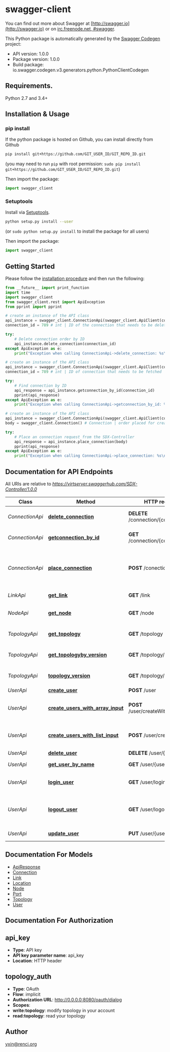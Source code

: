# swagger-client
You can find out more about Swagger at [http://swagger.io](http://swagger.io) or on [irc.freenode.net, #swagger](http://swagger.io/irc/). 

This Python package is automatically generated by the [Swagger Codegen](https://github.com/swagger-api/swagger-codegen) project:

- API version: 1.0.0
- Package version: 1.0.0
- Build package: io.swagger.codegen.v3.generators.python.PythonClientCodegen

## Requirements.

Python 2.7 and 3.4+

## Installation & Usage
### pip install

If the python package is hosted on Github, you can install directly from Github

```sh
pip install git+https://github.com/GIT_USER_ID/GIT_REPO_ID.git
```
(you may need to run `pip` with root permission: `sudo pip install git+https://github.com/GIT_USER_ID/GIT_REPO_ID.git`)

Then import the package:
```python
import swagger_client 
```

### Setuptools

Install via [Setuptools](http://pypi.python.org/pypi/setuptools).

```sh
python setup.py install --user
```
(or `sudo python setup.py install` to install the package for all users)

Then import the package:
```python
import swagger_client
```

## Getting Started

Please follow the [installation procedure](#installation--usage) and then run the following:

```python
from __future__ import print_function
import time
import swagger_client
from swagger_client.rest import ApiException
from pprint import pprint

# create an instance of the API class
api_instance = swagger_client.ConnectionApi(swagger_client.ApiClient(configuration))
connection_id = 789 # int | ID of the connection that needs to be deleted

try:
    # Delete connection order by ID
    api_instance.delete_connection(connection_id)
except ApiException as e:
    print("Exception when calling ConnectionApi->delete_connection: %s\n" % e)

# create an instance of the API class
api_instance = swagger_client.ConnectionApi(swagger_client.ApiClient(configuration))
connection_id = 789 # int | ID of connection that needs to be fetched

try:
    # Find connection by ID
    api_response = api_instance.getconnection_by_id(connection_id)
    pprint(api_response)
except ApiException as e:
    print("Exception when calling ConnectionApi->getconnection_by_id: %s\n" % e)

# create an instance of the API class
api_instance = swagger_client.ConnectionApi(swagger_client.ApiClient(configuration))
body = swagger_client.Connection() # Connection | order placed for creating a connection

try:
    # Place an connection request from the SDX-Controller
    api_response = api_instance.place_connection(body)
    pprint(api_response)
except ApiException as e:
    print("Exception when calling ConnectionApi->place_connection: %s\n" % e)
```

## Documentation for API Endpoints

All URIs are relative to *https://virtserver.swaggerhub.com/SDX-Controller/1.0.0*

Class | Method | HTTP request | Description
------------ | ------------- | ------------- | -------------
*ConnectionApi* | [**delete_connection**](docs/ConnectionApi.md#delete_connection) | **DELETE** /connection/{connectionId} | Delete connection order by ID
*ConnectionApi* | [**getconnection_by_id**](docs/ConnectionApi.md#getconnection_by_id) | **GET** /connection/{connectionId} | Find connection by ID
*ConnectionApi* | [**place_connection**](docs/ConnectionApi.md#place_connection) | **POST** /conection | Place an connection request from the SDX-Controller
*LinkApi* | [**get_link**](docs/LinkApi.md#get_link) | **GET** /link | get an existing link
*NodeApi* | [**get_node**](docs/NodeApi.md#get_node) | **GET** /node | get an existing node
*TopologyApi* | [**get_topology**](docs/TopologyApi.md#get_topology) | **GET** /topology | get an existing topology
*TopologyApi* | [**get_topologyby_version**](docs/TopologyApi.md#get_topologyby_version) | **GET** /topology/{version} | Find topology by version
*TopologyApi* | [**topology_version**](docs/TopologyApi.md#topology_version) | **GET** /topology/version | Finds topology version
*UserApi* | [**create_user**](docs/UserApi.md#create_user) | **POST** /user | Create user
*UserApi* | [**create_users_with_array_input**](docs/UserApi.md#create_users_with_array_input) | **POST** /user/createWithArray | Creates list of users with given input array
*UserApi* | [**create_users_with_list_input**](docs/UserApi.md#create_users_with_list_input) | **POST** /user/createWithList | Creates list of users with given input array
*UserApi* | [**delete_user**](docs/UserApi.md#delete_user) | **DELETE** /user/{username} | Delete user
*UserApi* | [**get_user_by_name**](docs/UserApi.md#get_user_by_name) | **GET** /user/{username} | Get user by user name
*UserApi* | [**login_user**](docs/UserApi.md#login_user) | **GET** /user/login | Logs user into the system
*UserApi* | [**logout_user**](docs/UserApi.md#logout_user) | **GET** /user/logout | Logs out current logged in user session
*UserApi* | [**update_user**](docs/UserApi.md#update_user) | **PUT** /user/{username} | Updated user

## Documentation For Models

 - [ApiResponse](docs/ApiResponse.md)
 - [Connection](docs/Connection.md)
 - [Link](docs/Link.md)
 - [Location](docs/Location.md)
 - [Node](docs/Node.md)
 - [Port](docs/Port.md)
 - [Topology](docs/Topology.md)
 - [User](docs/User.md)

## Documentation For Authorization


## api_key

- **Type**: API key
- **API key parameter name**: api_key
- **Location**: HTTP header

## topology_auth

- **Type**: OAuth
- **Flow**: implicit
- **Authorization URL**: http://0.0.0.0:8080/oauth/dialog
- **Scopes**: 
 - **write:topology**: modify topology in your account
 - **read:topology**: read your topology


## Author

yxin@renci.org
